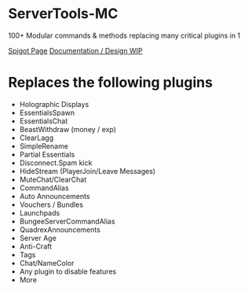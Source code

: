 # ServerTools-MC
100+ Modular commands &amp; methods replacing many critical plugins in 1

[Spigot Page](https://www.spigotmc.org/resources/servertoolscore.95853/)
[Documentation / Design WIP](https://reece.bit.ai/docs/view/hdI3blcYqn0MUOBO)

 
 
# Replaces the following plugins
 - Holographic Displays
 - EssentialsSpawn
 - EssentialsChat
 - BeastWithdraw (money / exp)
 - ClearLagg
 - SimpleRename
 - Partial Essentials
 - Disconnect.Spam kick
 - HideStream (PlayerJoin/Leave Messages)
 - MuteChat/ClearChat
 - CommandAlias
 - Auto Announcements
 - Vouchers / Bundles
 - Launchpads
 - BungeeServerCommandAlias
 - QuadrexAnnouncements
 - Server Age
 - Anti-Craft
 - Tags
 - Chat/NameColor
 - Any plugin to disable features
 - More
